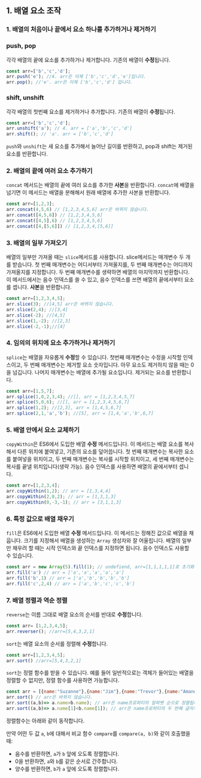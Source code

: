 ## 1. 배열 요소 조작

### 1. 배열의 처음이나 끝에서 요소 하나를 추가하거나 제거하기

### push, pop

각각 배열의 끝에 요소를 추가하거나 제거합니다. 기존의 배열이 **수정**됩니다.

```javascript
const arr=['b','c','d'];
arr.push('e'); //4. arr은 이제 ['b','c','d','e']입니다.
arr.pop(); //'e'. arr은 이제 ['b','c','d'] 입니다.
```

### shift, unshift

각각 배열의 첫번째 요소를 제거하거나 추가합니다. 기존의 배열이 **수정**됩니다.

```JavaScript
const arr=['b','c','d'];
arr.unshift('a'); // 4. arr = ['a','b','c','d'] 
arr.shift(); // 'a'. arr = ['b','c','d'] 
```

```push```와 ```unshift```는 새 요소를 추가해서 늘어난 길이를 반환하고, pop과 shift는 제거된 요소를 반환합니다.

### 2. 배열의 끝에 여러 요소 추가하기

```concat``` 메서드는 배열의 끝에 여러 요소를 추가한 **사본**을 반환합니다. ```concat```에 배열을 넘기면 이 메서드는 배열을 분해해서 원래 배열에 추가한 사본을 반환합니다.

```javascript
const arr=[1,2,3];
arr.concat(4,5,6) // [1,2,3,4,5,6] arr은 바뀌지 않습니다.
arr.concat([4,5,6]) // [1,2,3,4,5,6]
arr.concat([4,5],6) // [1,2,3,4,5,6]
arr.concat([4,[5,6]]) // [1,2,3,4,[5,6]]
```

### 3. 배열의 일부 가져오기

배열의 일부만 가져올 때는 ```slice```메서드를 사용합니다. slice메서드는 매개변수 두 개를 받습니다. 첫 번째 매개변수는 어디서부터 가져올지를, 두 번째 매개변수는 어디까지 가져올지를 지정합니다. 두 번째 매개변수를 생략하면 배열의 마지막까지 반환합니다. 이 메서드에서는 음수 인덱스를 쓸 수 있고, 음수 인덱스를 쓰면 배열의 끝에서부터 요소를 셉니다. **사본**을 반환합니다.

```javascript
const arr=[1,2,3,4,5];
arr.slice(3); //[4,5] arr은 바뀌지 않습니다.
arr.slice(2,4); //[3,4]
arr.slice(-2); //[4,5]
arr.slice(1,-2); //[2,3]
arr.slice(-2,-1);//[4]
```

### 4. 임의의 위치에 요소 추가하거나 제거하기

```splice```는 배열을 자유롭게 **수정**할 수 있습니다. 첫번째 매개변수는 수정을 시작할 인덱스이고, 두 번째 매개변수는 제거할 요소 숫자입니다. 아무 요소도 제거하지 않을 때는 0을 넘깁니다. 나머지 매개변수는 배열에 추가될 요소입니다. 제거되는 요소를 반환합니다.

```javascript
const arr=[1,5,7];
arr.splice(1,0,2,3,4); //[], arr = [1,2,3,4,5,7]
arr.splice(5,0,6); //[], arr = [1,2,3,4,5,6,7]
arr.splice(1,2); //[2,3], arr = [1,4,5,6,7]
arr.splice(2,1,'a','b'); //[5], arr = [1,4,'a','b',6,7]
```

### 5. 배열 안에서 요소 교체하기

```copyWithin```은 ES6에서 도입한 배열 **수정** 메서드입니다. 이 메서드는 배열 요소를 복사해서 다른 위치에 붙여넣고, 기존의 요소를 덮어씁니다. 첫 번째 매개변수는 복사한 요소를 붙여넣을 위치이고, 두 번째 매개변수는 복사를 시작할 위치이고, 세 번째 매개변수는 복사를 끝낼 위치입니다(생략 가능).  음수 인덱스를 사용하면 배열의 끝에서부터 셉니다.

```javascript
const arr=[1,2,3,4];
arr.copyWithin(1,2); // arr = [1,3,4,4]
arr.copyWithin(2,0,2); // arr = [1,3,1,3]
arr.copyWithin(0,-3,-1); // arr = [3,1,1,3]
```

### 6. 특정 값으로 배열 채우기

```fill```은 ES6에서 도입한 배열 **수정** 메서드입니다. 이 메서드는 정해진 값으로 배열을 채웁니다. 크기를 지정해서 배열을 생성하는 ```Array``` 생성자와 잘 어울립니다. 배열의 일부만 채우려 할 때는 시작 인덱스와 끝 인덱스를 지정하면 됩니다. 음수 인덱스도 사용할 수 있습니다.

```javascript
const arr = new Array(5).fill(1); // undefiend, arr=[1,1,1,1,1]로 초기화
arr.fill('a') // arr = ['a','a','a','a','a']
arr.fill('b',1) // arr = ['a','b','b','b','b']
arr.fill('c',2,4) // arr = ['a','b','c','c','b']
```

### 7. 배열 정렬과 역순 정렬

```reverse```는 이름 그대로 배열 요소의 순서를 반대로 **수정**합니다. 

```javascript
const arr= [1,2,3,4,5];
arr.reverser(); //arr=[5,4,3,2,1]
```

```sort```는 배열 요소의 순서를 정렬해 **수정**합니다.

```javascript
const arr=[1,2,3,4,5];
arr.sort() //arr=[5,4,3,2,1]
```

```sort```는 정렬 함수를 받을 수 있습니다. 예를 들어 일반적으로는 객체가 들어있는 배열을 정렬할 수 없지만, 정렬 함수를 사용하면 가능합니다.

```javascript
const arr = [{name:"Suzanne"},{name:"Jim"},{name:"Trevor"},{name:"Amanda"}];
arr.sort() // arr은 바뀌지 않습니다.
arr.sort((a,b)=> a.name>b.name); // arr은 name프로퍼티의 알파벳 순으로 정렬됩니다.
arr.sort((a,b)=> a.name[1]<b.name[1]); // arr은 name프로퍼티의 두 번째 글자의 알파벳 역순으로 정렬됩니다.
```

정렬함수는 아래와 같이 동작합니다.

만약 어떤 두 값 `a`, `b`에 대해서 비교 함수 `compare`를 `compare(a, b)`와 같이 호출했을 때:

- 음수를 반환하면, `a`가 `b` 앞에 오도록 정렬합니다.
- 0을 반환하면, `a`와 `b`를 같은 순서로 간주합니다.
- 양수를 반환하면, `b`가 `a` 앞에 오도록 정렬합니다.